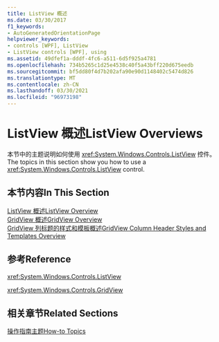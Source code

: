 ```yaml
---
title: ListView 概述
ms.date: 03/30/2017
f1_keywords:
- AutoGeneratedOrientationPage
helpviewer_keywords:
- controls [WPF], ListView
- ListView controls [WPF], using
ms.assetid: 49dfef1a-dddf-4fc6-a511-6d5f925a4781
ms.openlocfilehash: 734b5265c1d25e4538c40f5a43bff220d675eedb
ms.sourcegitcommit: bf5dd80f4d7b202afa90e90d1148402c5474d826
ms.translationtype: MT
ms.contentlocale: zh-CN
ms.lasthandoff: 03/30/2021
ms.locfileid: "96973198"
---
```

# <a name="listview-overviews"></a><span data-ttu-id="5c560-102">ListView 概述</span><span class="sxs-lookup"><span data-stu-id="5c560-102">ListView Overviews</span></span>
<span data-ttu-id="5c560-103">本节中的主题说明如何使用 <xref:System.Windows.Controls.ListView> 控件。</span><span class="sxs-lookup"><span data-stu-id="5c560-103">The topics in this section show you how to use a <xref:System.Windows.Controls.ListView> control.</span></span>  
  
## <a name="in-this-section"></a><span data-ttu-id="5c560-104">本节内容</span><span class="sxs-lookup"><span data-stu-id="5c560-104">In This Section</span></span>  
 [<span data-ttu-id="5c560-105">ListView 概述</span><span class="sxs-lookup"><span data-stu-id="5c560-105">ListView Overview</span></span>](listview-overview.md)  
 [<span data-ttu-id="5c560-106">GridView 概述</span><span class="sxs-lookup"><span data-stu-id="5c560-106">GridView Overview</span></span>](gridview-overview.md)  
 [<span data-ttu-id="5c560-107">GridView 列标题的样式和模板概述</span><span class="sxs-lookup"><span data-stu-id="5c560-107">GridView Column Header Styles and Templates Overview</span></span>](gridview-column-header-styles-and-templates-overview.md)  
  
## <a name="reference"></a><span data-ttu-id="5c560-108">参考</span><span class="sxs-lookup"><span data-stu-id="5c560-108">Reference</span></span>  
 <xref:System.Windows.Controls.ListView>  
  
 <xref:System.Windows.Controls.GridView>  
  
## <a name="related-sections"></a><span data-ttu-id="5c560-109">相关章节</span><span class="sxs-lookup"><span data-stu-id="5c560-109">Related Sections</span></span>  
 [<span data-ttu-id="5c560-110">操作指南主题</span><span class="sxs-lookup"><span data-stu-id="5c560-110">How-to Topics</span></span>](listview-how-to-topics.md)
